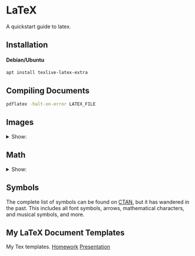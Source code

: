 # LaTeX

A quickstart guide to latex.


## Installation

#### Debian/Ubuntu

```bash
apt install texlive-latex-extra
```

## Compiling Documents

```bash
pdflatex -halt-on-error LATEX_FILE
```



## Images
<details>
<summary>Show:</summary>

Quick guide to adding images.

```tex
%% Preamble
\usepackage{graphicx}

%% Document
\begin{figure}[h]
  \caption{ CAPTION }
  \centering
    \includegraphics[width=0.5\textwidth]{ IMAGE_PATH }
\end{figure}
```

### Placement

| value |  placement                               |
|-------|------------------------------------------|
| h 	| Approx. here                             |
| H 	| Precisely here. Requires float package   |
| t 	| Top of page.                             |
| b 	| Bottom of page.                          |
| p 	| Special page for floats only.            |
| ! 	| Override positional optimization         |

</details>



## Math
<details>
<summary>Show:</summary>


- Inline math formulas use `\(   \)`
- Block math formulas use: `\[   \]`
- The package `amsmath` adds a lot of math functions and symbols.
- The package `amssymb` gives you access to a many more math symbols.

### Math Symbols
A list of symbols I use often:

| symbol                 | LaTeX                  | Description                                |
|------------------------|------------------------|--------------------------------------------|
| $\mathbb{R}$           | `\mathbb{R}`           | Real Numbers                               |
| $\mathbb{N}$           | `\mathbb{N}`           | Natural Numbers                            |
| $\mathbb{Z}$           | `\mathbb{Z}`           | Zahlen Numbers (integers)                  |
| $\mathbb{Q}$           | `\mathbb{Q}`           | Complex Numbers                            |
| $\mathbb{1}$           | `\mathbb{1}`           | Identity Matrix                            |
| $\dagger$              | `\dagger`              | Adjoint Operator (Hermitian Conjugate)     |
| $\cap$                 | `\cap`                 | Intersection (set theory)                  |
| $\cup$                 | `\cup`                 | Union (set theory)                         |

### Math Snippets

#### Align
In block sections the `align` function is used to line up formulas horizontally.
Each new line in the `align` block can have different anchor points, at `&`, `&&`, etc.
These anchor points will match horizonally on each new line.

LaTeX:
```tex
\begin{align}
    f(x) & = x^2 + 4^x + 3 \\
         & = (x+3)(x+1)   && \text{factoring the polynomial} \\
         & && \{Now we can find the roots}
\end{align}
```
Output:
$$  \begin{align}
    f(x) & = x^2 + 4^x + 3 \\
         & = (x+3)(x+1)   && \text{factoring the polynomial} \\
         & && \text{Now we can find the roots}
\end{align} $$

#### Piecewise Functions
LaTeX:
```tex
\usepackage{amsmath}
\[
    f(x) = \begin{cases}
        \frac{1}{2} \text{ $x$ is heads} \\
        \frac{1}{2} \text{ $x$ is tails}
    \end{cases}
\]
```

Output:
$$ f(x) = \begin{cases}
\frac{1}{2} \text{ $x$ is heads} \\
    \frac{1}{2} \text{ $x$ is tails}
\end{cases} $$

</details>



## Symbols
The complete list of symbols can be found on [CTAN](http://tug.ctan.org/info/symbols/comprehensive/symbols-a4.pdf),
but it has wandered in the past.
This includes all font symbols, arrows, mathematical characters, and musical symbols, and more.


## My LaTeX Document Templates
My Tex templates.
[Homework](storage/homework.tex)
[Presentation](storage/presentation.tex)
